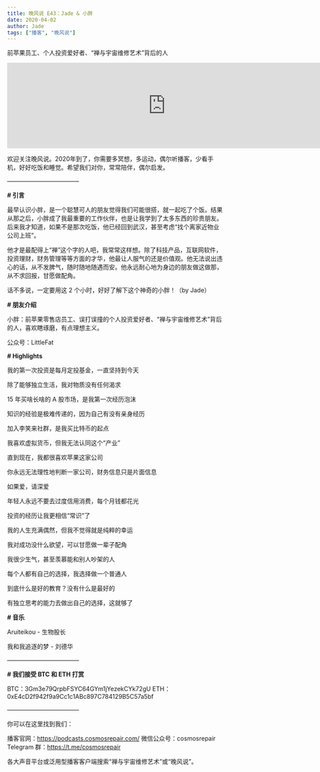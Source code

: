 ```yaml
---
title: 晚风说 E43：Jade & 小胖
date: 2020-04-02
author: Jade
tags: ["播客", "晚风说"]
---
```


前苹果员工、个人投资爱好者、“禅与宇宙维修艺术”背后的人

<!--more-->

<iframe src="https://fireside.fm/player/v2/trfV16OE+QpcxAsS0?theme=light" width="740" height="200" frameborder="0" scrolling="no"></iframe>

欢迎关注晚风说。2020年到了，你需要多冥想，多运动，偶尔听播客，少看手机，好好吃饭和睡觉。希望我们对你，常常陪伴，偶尔启发。

————————————

**# 引言**

最早认识小胖，是一个聪慧可人的朋友觉得我们可能很搭，就一起吃了个饭。结果从那之后，小胖成了我最重要的工作伙伴，也是让我学到了太多东西的珍贵朋友。后来我才知道，如果不是那次吃饭，他已经回到武汉，甚至考虑“找个离家近物业公司上班”。

他才是最配得上“禅”这个字的人吧，我常常这样想。除了科技产品，互联网软件，投资理财，财务管理等等方面的才华，他最让人服气的还是价值观。他无法说出违心的话，从不发脾气，随时随地随遇而安。他永远耐心地为身边的朋友做这做那，从不求回报，甘愿做配角。

话不多说，一定要用这 2 个小时，好好了解下这个神奇的小胖！（by Jade）

**# 朋友介绍**

小胖：前苹果零售店员工、误打误撞的个人投资爱好者、“禅与宇宙维修艺术”背后的人，喜欢瞎琢磨，有点理想主义。

公众号：LittleFat

**# Highlights**

我的第一次投资是每月定投基金，一直坚持到今天

除了能够独立生活，我对物质没有任何渴求

15 年买啥长啥的 A 股市场，是我第一次经历泡沫

知识的经验是极难传递的，因为自己有没有亲身经历

加入李笑来社群，是我买比特币的起点

我喜欢虚拟货币，但我无法认同这个“产业”

直到现在，我都很喜欢苹果这家公司

你永远无法理性地判断一家公司，财务信息只是片面信息

如果爱，请深爱

年轻人永远不要去过度信用消费，每个月钱都花光

投资的经历让我更相信“常识”了

我的人生充满偶然，但我不觉得就是纯粹的幸运

我对成功没什么欲望，可以甘愿做一辈子配角

我很少生气，甚至羡慕能和别人吵架的人

每个人都有自己的选择，我选择做一个普通人

到底什么是好的教育？没有什么是最好的

有独立思考的能力去做出自己的选择，这就够了

**# 音乐**

Aruiteikou - 生物股长

我和我追逐的梦 - 刘德华

————————————

**# 我们接受 BTC 和 ETH 打赏**

BTC：3Gm3e79QrpbFSYC64GYm1jYezekCYk72gU
ETH：0xE4cD2f942f9a9Cc1c1ABc897C784129B5C57a5bf

————————————

你可以在这里找到我们：

播客官网：https://podcasts.cosmosrepair.com/
微信公众号：cosmosrepair
Telegram 群：https://t.me/cosmosrepair

各大声音平台或泛用型播客客户端搜索“禅与宇宙维修艺术”或“晚风说”。